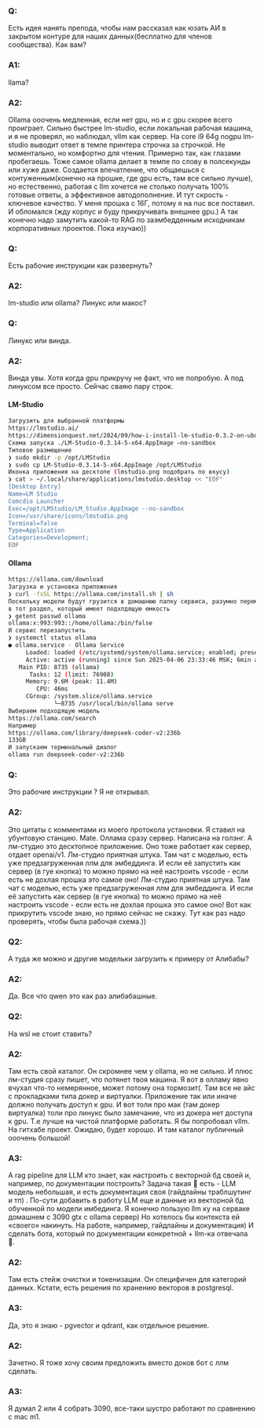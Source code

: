 ### Q:
Есть идея нанять препода, чтобы нам рассказал как юзать АИ в закрытом контуре для наших данных(бесплатно для членов сообщества). Как вам?

### A1:
llama?

### A2: 
Ollama ооочень медленная, если нет gpu, но и с gpu скорее всего проиграет. Cильно быстрее lm-studio, если локальная рабочая машина, и я не проверял, но наблюдал, vllm как сервер.
На core i9 64g nogpu lm-studio выводит ответ в темпе принтера строчка за строчкой. Не моментально, но комфортно для чтения. Примерно так, как глазами пробегаешь. Тоже самое ollama делает в темпе по слову в полсекунды или хуже даже. Создается впечатление, что общаешься с контуженным(конечно на прошке, где gpu есть, там все сильно лучше), но естественно, работая с llm хочется не столько получать 100% готовые ответы, а эффективное автодополнение. И тут скрость - ключевое качество.
У меня прошка с 16Г, потому я на nuc все поставил. И обломался (жду корпус и буду прикручивать внешнее gpu.) А так конечно надо замутить какой-то RAG по заэмбедденным исходникам корпоративных проектов. Пока изучаю)) 

### Q: 
Есть рабочие инструкции как развернуть?

### A2: 
lm-studio или ollama?
Линукс или макос?

### Q: 
Линукс или винда.

### A2: 
Винда увы. Хотя когда gpu прикручу не факт, что не попробую. А под линуксом все просто. Сейчас сваяю пару строк.

#### LM-Studio
```bash
Загрузить для выбранной платформы
https://lmstudio.ai/
https://dimensionquest.net/2024/09/how-i-install-lm-studio-0.3.2-on-ubuntu-studio-24.04-linux/
Схема запуска ./LM-Studio-0.3.14-5-x64.AppImage –no-sandbox
Типовое размещение
❯ sudo mkdir -p /opt/LMStudio
❯ sudo cp LM-Studio-0.3.14-5-x64.AppImage /opt/LMStudio
Иконка приложения на десктопе (lmstudio.png подобрать по вкусу)
❯ cat > ~/.local/share/applications/lmstudio.desktop << "EOF"
[Desktop Entry]
Name=LM Studio
Comсdio Launcher
Exec=/opt/LMStudio/LM_Studio.AppImage --no-sandbox
Icon=/usr/share/icons/lmstudio.png
Terminal=false
Type=Application
Categories=Development;
EOF
```

#### Ollama
```bash
https://ollama.com/download
Загрузка и установка приложения
❯ curl -fsSL https://ollama.com/install.sh | sh
Поскольку модели будут грузится в домашнюю папку сервиса, разумно переместить её
в тот раздел, который имеет подхлдящую емкость
❯ getent passwd ollama
ollama:x:993:993::/home/ollama:/bin/false
И сервис перезапустить
❯ systemctl status ollama
● ollama.service - Ollama Service
     Loaded: loaded (/etc/systemd/system/ollama.service; enabled; preset: enabled)
     Active: active (running) since Sun 2025-04-06 23:33:46 MSK; 6min ago
   Main PID: 8735 (ollama)
      Tasks: 12 (limit: 76908)
     Memory: 9.6M (peak: 11.4M)
        CPU: 46ms
     CGroup: /system.slice/ollama.service
             └─8735 /usr/local/bin/ollama serve
Выбираем подходящую модель
https://ollama.com/search
Например
https://ollama.com/library/deepseek-coder-v2:236b
133GB
И запускаем терминальный диалог
ollama run deepseek-coder-v2:236b
```

### Q:
Это рабочие инструкции ? Я не открывал.

### A2: 
Это цитаты с комментами из моего протокола установки. Я ставил на убунтовую станцию. Mate.
Оллама сразу сервер. Написана на голэнг. А лм-студио это десктопное приложение. Оно тоже работает как сервер, отдает openai/v1.
Лм-студио приятная штука. Там чат с моделью, есть уже предзагруженная ллм для эмбеддинга. И если её запустить как сервер (в гуе кнопка) то можно прямо на неё настроить vscode - если есть не дохлая прошка это самое оно!
Лм-студио приятная штука. Там чат с моделью, есть уже предзагруженная ллм для эмбеддинга. И если её запустить как сервер (в гуе кнопка) то можно прямо на неё настроить vscode - если есть не дохлая прошка это самое оно!
Вот как прикрутить vscode знаю, но прямо сейчас не скажу. Тут как раз надо проверять, чтобы была рабочая схема.))

### Q2:
А туда же можно и другие модельки загрузить к примеру от Алибабы?

### A2: 
Да. Все что qwen это как раз алибабашные.

### Q2:
На wsl не стоит ставить?

### A2: 
Там есть свой каталог. Он скромнее чем у ollama, но не сильно. И плюс лм-студия сразу пишет, что потянет твоя машина. Я вот в олламу явно вчухал что-то немерянное, может потому она тормозит(.
Там все не айс с прокладками типа докер и виртуалки. Приложение так или иначе должно получать доступ к gpu. И вот толи про мак (там докер виртуалка) толи про линукс было замечание, что из докера нет доступа к gpu. Т.е лучше на чистой платформе работать.
Я бы попробовал vllm. На гитхабе проект. Ожидаю, будет хорошо. И там каталог публичный ооочень большой!

### A3:
А rag pipeline для LLM кто знает, как настроить с векторной бд своей и, например, по документации построить?
Задача такая 🙂 есть - LLM модель небольшая, и есть документация своя (гайдлайны траблшутинг и тп) .
По-сути добавить в работу LLM еще и данные из векторной бд обученной по модели имбединга.
Я конечно пользую llm ку на серваке домашнем с 3090 gtx c ollama сервер) Но хотелось бы контекста ей «своего» накинуть.
На работе, например, гайдлайны и документация) И сделать бота, который по документации конкретной + llm-ка отвечала 🙂.

### A2:
Там есть стейж очистки и токенизации. Он специфичен для категорий данных.
Кстати, есть решения по хранению векторов в postgresql.

### A3:
Да, это я знаю - pgvector и qdrant, как отдельное решение.

### A2:
Зачетно. Я тоже хочу своим предложить вместо доков бот с ллм сделать.

### A3:
Я думал 2 или 4 собрать 3090, все-таки шустро работают по сравнению с mac m1.

